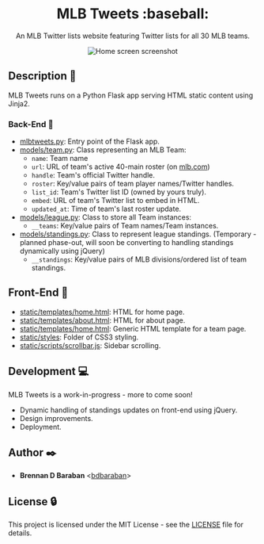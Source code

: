 <h1 align="center">MLB Tweets :baseball:</h1>
<p align="center">
  An MLB Twitter lists website featuring Twitter lists for all 30 MLB teams.
</p>

<p align="center">
  <img src="https://github.com/bdbaraban/twenty_timer/blob/master/screenshots/home.png"
   alt="Home screen screenshot"
  />
</p>

## Description :speech_balloon:

MLB Tweets runs on a Python Flask app serving HTML static content using Jinja2.

### Back-End :electric_plug:

* [mlbtweets.py](./mlbtweets.py): Entry point of the Flask app.
* [models/team.py](./models/team.py): Class representing an MLB Team:
  * `name`: Team name
  * `url`: URL of team's active 40-main roster (on [mlb.com](./mlb.com))
  * `handle`: Team's official Twitter handle.
  * `roster`: Key/value pairs of team player names/Twitter handles.
  * `list_id`: Team's Twitter list ID (owned by yours truly).
  * `embed`: URL of team's Twitter list to embed in HTML.
  * `updated_at`: Time of team's last roster update.
* [models/league.py](./models/league.py): Class to store all Team instances:
  * `__teams`: Key/value pairs of Team names/Team instances.
* [models/standings.py](./models/standings.py): Class to represent league standings. (Temporary - planned phase-out, will soon be converting to handling standings dynamically using jQuery)
  * `__standings`: Key/value pairs of MLB divisions/ordered list of team standings.

## Front-End :high_brightness:

* [static/templates/home.html](./static/templates/home.html): HTML for home page.
* [static/templates/about.html](./static/templates/about.html): HTML for about page.
* [static/templates/home.html](./static/templates/home.html): Generic HTML template for a team page.
* [static/styles](./static/styles): Folder of CSS3 styling.
* [static/scripts/scrollbar.js](./static/scripts/scrollbar.js): Sidebar scrolling.

## Development :computer:

MLB Tweets is a work-in-progress - more to come soon!
* Dynamic handling of standings updates on front-end using jQuery.
* Design improvements.
* Deployment.

## Author :black_nib:

* __Brennan D Baraban__ <[bdbaraban](https://github.com/bdbaraban)>

## License :lock:

This project is licensed under the MIT License - see the [LICENSE](./LICENSE) file for details.